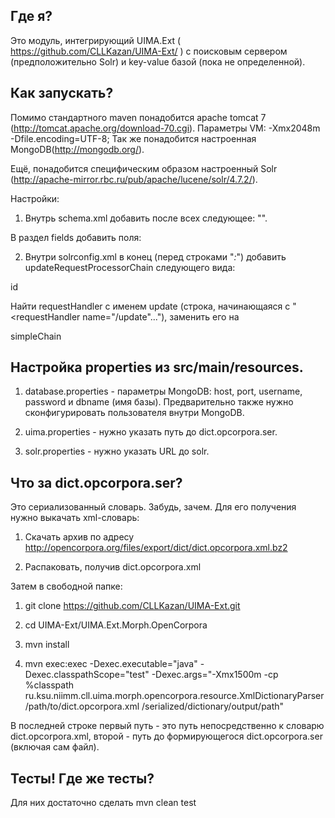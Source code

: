 ## Где я?
Это модуль, интегрирующий UIMA.Ext ( https://github.com/CLLKazan/UIMA-Ext/ ) c поисковым сервером (предположительно Solr) и key-value базой (пока не определенной).

## Как запускать?
Помимо стандартного maven понадобится apache tomcat 7 (http://tomcat.apache.org/download-70.cgi).
Параметры VM: -Xmx2048m -Dfile.encoding=UTF-8;
Так же понадобится настроенная MongoDB(http://mongodb.org/).

Ещё, понадобится специфическим образом настроенный Solr (http://apache-mirror.rbc.ru/pub/apache/lucene/solr/4.7.2/).

Настройки:

1) Внутрь schema.xml добавить после всех <copyField> следующее: "<copyField source="span" dest="text"/>".

В раздел fields добавить поля:


   <field name="span" type="text_general" indexed="true" stored="true" required="false" />
   <field name="documentPositions" type="string" multiValued="true" indexed="false" stored="true" required="false" />
   
2) Внутри solrconfig.xml в конец (перед строками "<admin><defaultQuery>*:*</defaultQuery></admin>") 
добавить updateRequestProcessorChain следующего вида:

<updateRequestProcessorChain name="simpleChain">
  <processor class="solr.UUIDUpdateProcessorFactory">
      <str name="fieldName">id</str>
    </processor>
    <processor class="solr.LogUpdateProcessorFactory" />
    <processor class="solr.RunUpdateProcessorFactory" />
  </updateRequestProcessorChain>
  
   Найти requestHandler с именем update (строка, начинающаяся с "<requestHandler name="/update"..."), заменить его на
  
  <requestHandler name="/update" class="solr.UpdateRequestHandler">
         <lst name="defaults">
           <str name="update.chain">simpleChain</str>
         </lst>
    </requestHandler>

## Настройка properties из src/main/resources.

1) database.properties - параметры MongoDB: host, port, username, password и dbname (имя базы).
Предварительно также нужно сконфигурировать пользователя внутри MongoDB.

2) uima.properties - нужно указать путь до dict.opcorpora.ser.

3) solr.properties - нужно указать URL до solr.

## Что за dict.opcorpora.ser?
Это сериализованный словарь. Забудь, зачем.
Для его получения нужно выкачать xml-словарь:

1) Скачать архив по адресу http://opencorpora.org/files/export/dict/dict.opcorpora.xml.bz2

2) Распаковать, получив dict.opcorpora.xml

Затем в свободной папке:

1) git clone https://github.com/CLLKazan/UIMA-Ext.git

2) cd UIMA-Ext/UIMA.Ext.Morph.OpenCorpora

3) mvn install

4) mvn exec:exec -Dexec.executable="java" -Dexec.classpathScope="test"
 -Dexec.args="-Xmx1500m -cp %classpath ru.ksu.niimm.cll.uima.morph.opencorpora.resource.XmlDictionaryParser 
 /path/to/dict.opcorpora.xml /serialized/dictionary/output/path"
 
В последней строке первый путь - это путь непосредственно к словарю dict.opcorpora.xml,
второй - путь до формирующегося dict.opcorpora.ser (включая сам файл).

## Тесты! Где же тесты?
Для них достаточно сделать mvn clean test